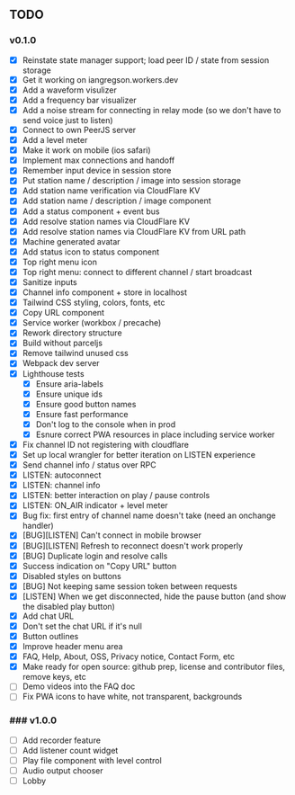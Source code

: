 TODO
----

### v0.1.0

- [X] Reinstate state manager support; load peer ID / state from session storage
- [X] Get it working on iangregson.workers.dev
- [X] Add a waveform visulizer
- [X] Add a frequency bar visualizer
- [X] Add a noise stream for connecting in relay mode (so we don't have to send voice just to listen)
- [X] Connect to own PeerJS server
- [X] Add a level meter
- [X] Make it work on mobile (ios safari)
- [X] Implement max connections and handoff
- [X] Remember input device in session store
- [X] Put station name / description / image into session storage
- [X] Add station name verification via CloudFlare KV 
- [X] Add station name / description / image component
- [X] Add a status component + event bus
- [X] Add resolve station names via CloudFlare KV
- [X] Add resolve station names via CloudFlare KV from URL path
- [X] Machine generated avatar
- [X] Add status icon to status component
- [X] Top right menu icon
- [X] Top right menu: connect to different channel / start broadcast
- [X] Sanitize inputs
- [X] Channel info component + store in localhost
- [X] Tailwind CSS styling, colors, fonts, etc
- [X] Copy URL component
- [X] Service worker (workbox / precache)
- [X] Rework directory structure
- [X] Build without parceljs
- [X] Remove tailwind unused css
- [X] Webpack dev server
- [X] Lighthouse tests
  - [X] Ensure aria-labels
  - [X] Ensure unique ids
  - [X] Ensure good button names
  - [X] Ensure fast performance
  - [X] Don't log to the console when in prod
  - [X] Esnure correct PWA resources in place including service worker
- [X] Fix channel ID not registering with cloudflare
- [X] Set up local wrangler for better iteration on LISTEN experience
- [X] Send channel info / status over RPC
- [X] LISTEN: autoconnect
- [X] LISTEN: channel info
- [X] LISTEN: better interaction on play / pause controls
- [X] LISTEN: ON_AIR indicator + level meter
- [X] Bug fix: first entry of channel name doesn't take (need an onchange handler)
- [X] [BUG][LISTEN] Can't connect in mobile browser
- [X] [BUG][LISTEN] Refresh to reconnect doesn't work properly
- [X] [BUG] Duplicate login and resolve calls
- [X] Success indication on "Copy URL" button
- [X] Disabled styles on buttons
- [X] [BUG] Not keeping same session token between requests
- [X] [LISTEN] When we get disconnected, hide the pause button (and show the disabled play button)
- [X] Add chat URL
- [X] Don't set the chat URL if it's null
- [X] Button outlines
- [X] Improve header menu area
- [X] FAQ, Help, About, OSS, Privacy notice, Contact Form, etc
- [X] Make ready for open source: github prep, license and contributor files, remove keys, etc
- [ ] Demo videos into the FAQ doc
- [ ] Fix PWA icons to have white, not transparent, backgrounds

### ### v1.0.0

- [ ] Add recorder feature
- [ ] Add listener count widget
- [ ] Play file component with level control
- [ ] Audio output chooser
- [ ] Lobby